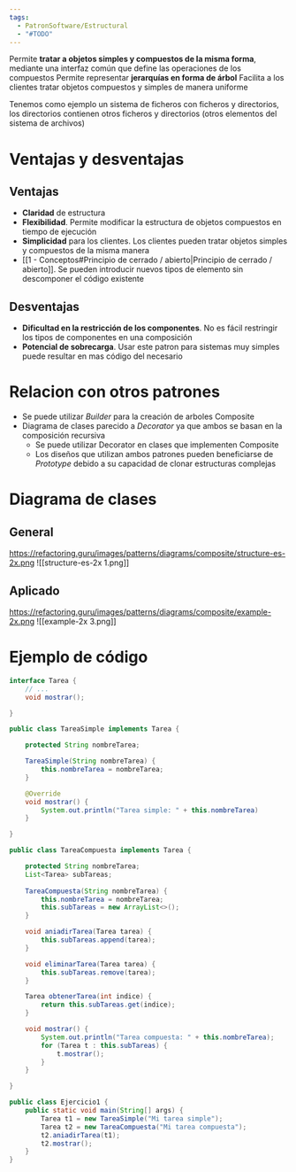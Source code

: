 ```yaml
---
tags:
  - PatronSoftware/Estructural
  - "#TODO"
---
```

Permite **tratar a objetos simples y compuestos de la misma forma**, mediante una interfaz común que define las operaciones de los compuestos
Permite representar **jerarquías en forma de árbol**
Facilita a los clientes tratar objetos compuestos y simples de manera uniforme

Tenemos como ejemplo un sistema de ficheros con ficheros y directorios, los directorios contienen otros ficheros y directorios (otros elementos del sistema de archivos)
# Ventajas y desventajas
## Ventajas
- **Claridad** de estructura
- **Flexibilidad**. Permite modificar la estructura de objetos compuestos en tiempo de ejecución
- **Simplicidad** para los clientes. Los clientes pueden tratar objetos simples y compuestos de la misma manera
- [[1 - Conceptos#Principio de cerrado / abierto|Principio de cerrado / abierto]]. Se pueden introducir nuevos tipos de elemento sin descomponer el código existente
## Desventajas
- **Dificultad en la restricción de los componentes**. No es fácil restringir los tipos de componentes en una composición
- **Potencial de sobrecarga**. Usar este patron para sistemas muy simples puede resultar en mas código del necesario
# Relacion con otros patrones
- Se puede utilizar *Builder* para la creación de arboles Composite
- Diagrama de clases parecido a *Decorator* ya que ambos se basan en la composición recursiva
	- Se puede utilizar Decorator en clases que implementen Composite
	- Los diseños que utilizan ambos patrones pueden beneficiarse de *Prototype* debido a su capacidad de clonar estructuras complejas
# Diagrama de clases
## General
https://refactoring.guru/images/patterns/diagrams/composite/structure-es-2x.png
![[structure-es-2x 1.png]]
## Aplicado
https://refactoring.guru/images/patterns/diagrams/composite/example-2x.png
![[example-2x 3.png]]
# Ejemplo de código
```java
interface Tarea {
	// ...
	void mostrar();

}

public class TareaSimple implements Tarea {

	protected String nombreTarea;

	TareaSimple(String nombreTarea) {
		this.nombreTarea = nombreTarea;
	}

	@Override
	void mostrar() {
		System.out.println("Tarea simple: " + this.nombreTarea)
	}

}

public class TareaCompuesta implements Tarea {

	protected String nombreTarea;
	List<Tarea> subTareas;
	
	TareaCompuesta(String nombreTarea) {
		this.nombreTarea = nombreTarea;
		this.subTareas = new ArrayList<>();
	}

	void aniadirTarea(Tarea tarea) {
		this.subTareas.append(tarea);
	}

	void eliminarTarea(Tarea tarea) {
		this.subTareas.remove(tarea);
	}

	Tarea obtenerTarea(int indice) {
		return this.subTareas.get(indice);
	}

	void mostrar() {
		System.out.println("Tarea compuesta: " + this.nombreTarea);
		for (Tarea t : this.subTareas) {
			t.mostrar();
		}
	}

}

public class Ejercicio1 {
	public static void main(String[] args) {
		Tarea t1 = new TareaSimple("Mi tarea simple");
		Tarea t2 = new TareaCompuesta("Mi tarea compuesta");
		t2.aniadirTarea(t1);
		t2.mostrar();
	}
}
```
